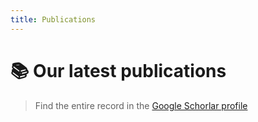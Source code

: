 ```yaml
---
title: Publications
---
```


# 📚 Our latest publications

> Find the entire record in the [Google Schorlar profile](https://scholar.google.es/citations?user=ElgNygIAAAAJ&hl=es&oi=ao)
